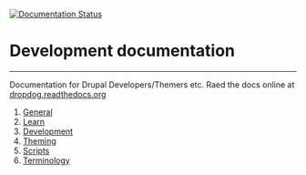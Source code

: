 [![Documentation Status](https://readthedocs.org/projects/dropdog/badge)](http://dropdog.readthedocs.org/en/latest/?badge)

# Development documentation
--------------------------------

Documentation for Drupal Developers/Themers etc. 
Raed the docs online at [dropdog.readthedocs.org](http://dropdog.readthedocs.org/)

1. [General](docs/general)
2. [Learn](docs/learn)
3. [Development](docs/development)
4. [Theming](docs/theming)
5. [Scripts](docs/scripts)
6. [Terminology](docs/terminology)


